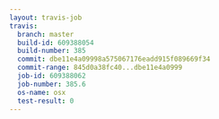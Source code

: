 ```yaml
---
layout: travis-job
travis:
  branch: master
  build-id: 609388054
  build-number: 385
  commit: dbe11e4a09998a575067176eadd915f089669f34
  commit-range: 845d0a38fc40...dbe11e4a0999
  job-id: 609388062
  job-number: 385.6
  os-name: osx
  test-result: 0
---
```

